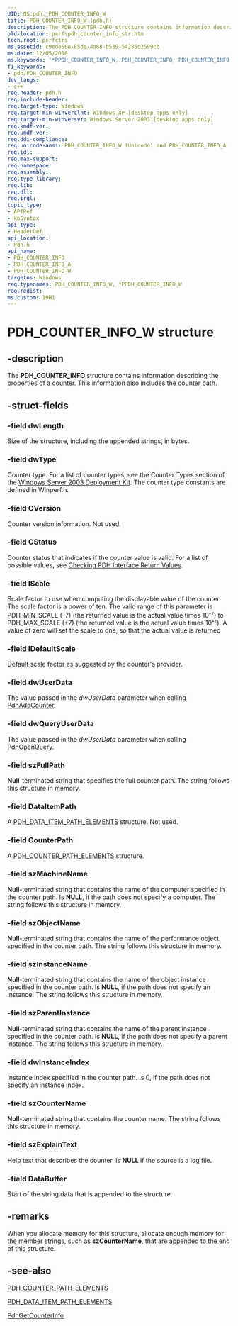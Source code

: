 ```yaml
---
UID: NS:pdh._PDH_COUNTER_INFO_W
title: PDH_COUNTER_INFO_W (pdh.h)
description: The PDH_COUNTER_INFO structure contains information describing the properties of a counter. This information also includes the counter path.
old-location: perf\pdh_counter_info_str.htm
tech.root: perfctrs
ms.assetid: c9ede50e-85de-4a68-b539-54285c2599cb
ms.date: 12/05/2018
ms.keywords: '*PPDH_COUNTER_INFO_W, PDH_COUNTER_INFO, PDH_COUNTER_INFO structure [Perf], PDH_COUNTER_INFO_A, PDH_COUNTER_INFO_W, PPDH_COUNTER_INFO, PPDH_COUNTER_INFO structure pointer [Perf], _win32_pdh_counter_info_str, base.pdh_counter_info_str, pdh/PDH_COUNTER_INFO, pdh/PDH_COUNTER_INFO_A, pdh/PDH_COUNTER_INFO_W, pdh/PPDH_COUNTER_INFO, perf.pdh_counter_info_str'
f1_keywords:
- pdh/PDH_COUNTER_INFO
dev_langs:
- c++
req.header: pdh.h
req.include-header: 
req.target-type: Windows
req.target-min-winverclnt: Windows XP [desktop apps only]
req.target-min-winversvr: Windows Server 2003 [desktop apps only]
req.kmdf-ver: 
req.umdf-ver: 
req.ddi-compliance: 
req.unicode-ansi: PDH_COUNTER_INFO_W (Unicode) and PDH_COUNTER_INFO_A (ANSI)
req.idl: 
req.max-support: 
req.namespace: 
req.assembly: 
req.type-library: 
req.lib: 
req.dll: 
req.irql: 
topic_type:
- APIRef
- kbSyntax
api_type:
- HeaderDef
api_location:
- Pdh.h
api_name:
- PDH_COUNTER_INFO
- PDH_COUNTER_INFO_A
- PDH_COUNTER_INFO_W
targetos: Windows
req.typenames: PDH_COUNTER_INFO_W, *PPDH_COUNTER_INFO_W
req.redist: 
ms.custom: 19H1
---
```


# PDH_COUNTER_INFO_W structure


## -description


The 
<b>PDH_COUNTER_INFO</b> structure contains information describing the properties of a counter. This information also includes the counter path. 
		


## -struct-fields




### -field dwLength

Size of the structure, including the appended strings, in bytes.


### -field dwType

Counter type. For a list of counter types, see the Counter Types section of the <a href="https://go.microsoft.com/fwlink/p/?linkid=84422">Windows Server 2003 Deployment Kit</a>. The counter type constants are defined in Winperf.h.
					


### -field CVersion

Counter version information.
					Not used.


### -field CStatus

Counter status that indicates if the counter value is valid. For a list of possible values, see 
<a href="https://docs.microsoft.com/windows/desktop/PerfCtrs/checking-pdh-interface-return-values">Checking PDH Interface Return Values</a>.


### -field lScale

Scale factor to use when computing the displayable value of the counter.
					The scale factor is a power of ten. The valid range of this parameter is PDH_MIN_SCALE (–7) (the returned value is the actual value times 10<sup>–</sup>⁷) to PDH_MAX_SCALE (+7) (the returned value is the actual value times 10⁺⁷). A value of zero will set the scale to one, so that the actual value is returned


### -field lDefaultScale

Default scale factor as suggested by the counter's provider.


### -field dwUserData

The value passed in the <i>dwUserData</i> parameter when calling <a href="https://docs.microsoft.com/windows/desktop/api/pdh/nf-pdh-pdhaddcountera">PdhAddCounter</a>. 


### -field dwQueryUserData

The value passed in the <i>dwUserData</i> parameter when calling <a href="https://docs.microsoft.com/windows/desktop/api/pdh/nf-pdh-pdhopenquerya">PdhOpenQuery</a>. 


### -field szFullPath

<b>Null</b>-terminated string that specifies the full counter path. The string follows this structure in memory.
					


### -field DataItemPath

A 
<a href="https://docs.microsoft.com/windows/desktop/api/pdh/ns-pdh-pdh_data_item_path_elements_a">PDH_DATA_ITEM_PATH_ELEMENTS</a> structure. Not used.


### -field CounterPath

A 
<a href="https://docs.microsoft.com/windows/desktop/api/pdh/ns-pdh-pdh_counter_path_elements_a">PDH_COUNTER_PATH_ELEMENTS</a> structure.


### -field szMachineName

<b>Null</b>-terminated string that contains the name of the computer specified in the counter path. Is <b>NULL</b>, if the path does not specify a computer. The string follows this structure in memory.


### -field szObjectName

<b>Null</b>-terminated string that contains the name of the performance object specified in the counter path. The string follows this structure in memory.


### -field szInstanceName

<b>Null</b>-terminated string that contains the name of the object instance specified in the counter path. Is <b>NULL</b>, if the path does not specify an instance. The string follows this structure in memory.


### -field szParentInstance

<b>Null</b>-terminated string that contains the name of the parent instance specified in the counter path. Is <b>NULL</b>, if the path does not specify a parent instance. The string follows this structure in memory.


### -field dwInstanceIndex

Instance index specified in the counter path. Is 0, if the path does not specify an instance index.


### -field szCounterName

<b>Null</b>-terminated string that contains the counter name. The string follows this structure in memory.


### -field szExplainText

Help text that describes the counter. Is <b>NULL</b> if the source is a log file.


### -field DataBuffer

Start of the string data that is appended to the structure.


## -remarks



When you allocate memory for this structure, allocate enough memory for the member strings, such as <b>szCounterName</b>, that are appended to the end of this structure.




## -see-also




<a href="https://docs.microsoft.com/windows/desktop/api/pdh/ns-pdh-pdh_counter_path_elements_a">PDH_COUNTER_PATH_ELEMENTS</a>



<a href="https://docs.microsoft.com/windows/desktop/api/pdh/ns-pdh-pdh_data_item_path_elements_a">PDH_DATA_ITEM_PATH_ELEMENTS</a>



<a href="https://docs.microsoft.com/windows/desktop/api/pdh/nf-pdh-pdhgetcounterinfoa">PdhGetCounterInfo</a>
 

 

